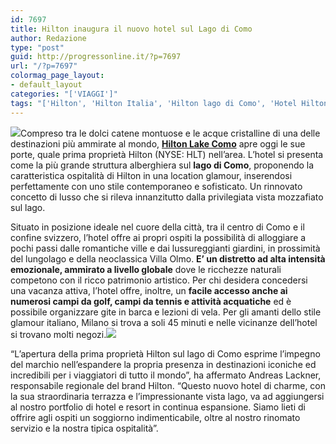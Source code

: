 ```yaml
---
id: 7697
title: Hilton inaugura il nuovo hotel sul Lago di Como
author: Redazione
type: "post"
guid: http://progressonline.it/?p=7697
url: "/?p=7697"
colormag_page_layout:
- default_layout
categories: "['VIAGGI']"
tags: "['Hilton', 'Hilton Italia', 'Hilton lago di Como', 'Hotel Hilton Como', 'Hotel Hilton Italia']"
---
```


![](https://progressonline.it/wp-content/uploads/2018/01/HILTON_LAKE_COMO_ROOM-300x181.jpg)Compreso tra le dolci catene montuose e le acque cristalline di una delle destinazioni più ammirate al mondo, [**Hilton Lake Como**](https://www.hiltonhotels.it/italia/hilton-lake-como/) apre oggi le sue porte, quale prima proprietà Hilton (NYSE: HLT) nell’area. L’hotel si presenta come la più grande struttura alberghiera sul **lago di Como**, proponendo la caratteristica ospitalità di Hilton in una location glamour, inserendosi perfettamente con uno stile contemporaneo e sofisticato. Un rinnovato concetto di lusso che si rileva innanzitutto dalla privilegiata vista mozzafiato sul lago.

Situato in posizione ideale nel cuore della città, tra il centro di Como e il confine svizzero, l’hotel offre ai propri ospiti la possibilità di alloggiare a pochi passi dalle romantiche ville e dai lussureggianti giardini, in prossimità del lungolago e della neoclassica Villa Olmo. **E’ un distretto ad alta intensità emozionale, ammirato a livello globale** dove le ricchezze naturali competono con il ricco patrimonio artistico. Per chi desidera concedersi una vacanza attiva, l’hotel offre, inoltre, un **facile accesso anche ai numerosi campi da golf, campi da tennis e attività acquatiche** ed è possibile organizzare gite in barca e lezioni di vela. Per gli amanti dello stile glamour italiano, Milano si trova a soli 45 minuti e nelle vicinanze dell’hotel si trovano molti negozi.![](https://progressonline.it/wp-content/uploads/2018/01/HILTON_LAKE_COMO_PRESIDENTIAL_SUITE-300x156.jpg)

“L’apertura della prima proprietà Hilton sul lago di Como esprime l’impegno del marchio nell’espandere la propria presenza in destinazioni iconiche ed incredibili per i viaggiatori di tutto il mondo”, ha affermato Andreas Lackner, responsabile regionale del brand Hilton. “Questo nuovo hotel di charme, con la sua straordinaria terrazza e l’impressionante vista lago, va ad aggiungersi al nostro portfolio di hotel e resort in continua espansione. Siamo lieti di offrire agli ospiti un soggiorno indimenticabile, oltre al nostro rinomato servizio e la nostra tipica ospitalità”.